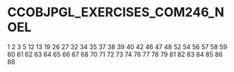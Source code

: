 # CCOBJPGL_EXERCISES_COM246_NOEL



1
2
3
5
12
13
19
26
27
32
34
35
37
38
39
40
42
46
47
48
52
54
56
57
58
59
60
61
62
63
64
65
66
67
68
70
71
72
73
74
76
77
78
79
81
82
83
84
85
86
88

